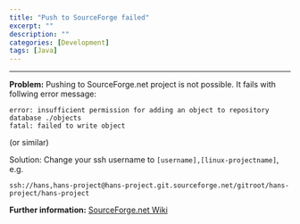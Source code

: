 ```yaml
---
title: "Push to SourceForge failed"
excerpt: ""
description: ""
categories: [Development]
tags: [Java]
---
```


---
**Problem:**
Pushing to SourceForge.net project is not possible. It fails with follwing error message:

```
error: insufficient permission for adding an object to repository database ./objects
fatal: failed to write object
```
(or similar)

Solution:
Change your ssh username to `[username],[linux-projectname]`, e.g.
```
ssh://hans,hans-project@hans-project.git.sourceforge.net/gitroot/hans-project/hans-project
```
**Further information:**
[SourceForge.net Wiki](https://sourceforge.net/apps/trac/sourceforge/wiki/Git#Access)
